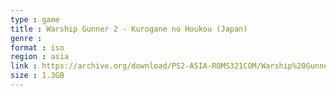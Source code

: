 ```yaml
---
type : game
title : Warship Gunner 2 - Kurogane no Houkou (Japan)
genre : 
format : iso
region : asia
link : https://archive.org/download/PS2-ASIA-ROMS321COM/Warship%20Gunner%202%20-%20Kurogane%20no%20Houkou%20%28Japan%29.7z
size : 1.3GB
---
```

